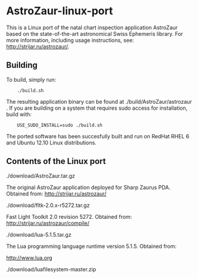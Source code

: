 AstroZaur-linux-port
====================

This is a Linux port of the natal chart inspection application AstroZaur based on the state-of-the-art astronomical Swiss Ephemeris library. For more information, including usage instructions, see: http://strijar.ru/astrozaur/.

Building
--------

To build, simply run:
		
		./build.sh 

The resulting application binary can be found at ./build/AstroZaur/astrozaur . If you are building on a system that requires sudo access for installation, build with:

		USE_SUDO_INSTALL=sudo ./build.sh
		
The ported software has been succesfully built and run on RedHat RHEL 6 and Ubuntu 12.10 Linux distributions.

Contents of the Linux port
--------------------------

./download/AstroZaur.tar.gz

The original AstroZaur application deployed for Sharp Zaurus PDA. Obtained from:
http://strijar.ru/astrozaur/

./download/fltk-2.0.x-r5272.tar.gz

Fast Light Toolkit 2.0 revision 5272. Obtained from:
http://strijar.ru/astrozaur/compile/

./download/lua-5.1.5.tar.gz

The Lua programming language runtime version 5.1.5. Obtained from:

http://www.lua.org

./download/luafilesystem-master.zip



